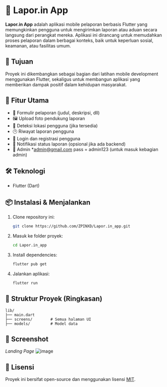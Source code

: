 # 📱 Lapor.in App

**Lapor.in App** adalah aplikasi mobile pelaporan berbasis Flutter yang memungkinkan pengguna untuk mengirimkan laporan atau aduan secara langsung dari perangkat mereka. Aplikasi ini dirancang untuk memudahkan proses pelaporan dalam berbagai konteks, baik untuk keperluan sosial, keamanan, atau fasilitas umum.

## 🎯 Tujuan

Proyek ini dikembangkan sebagai bagian dari latihan mobile development menggunakan Flutter, sekaligus untuk membangun aplikasi yang memberikan dampak positif dalam kehidupan masyarakat.

## 🚀 Fitur Utama

- 📄 Formulir pelaporan (judul, deskripsi, dll)
- 🖼️ Upload foto pendukung laporan
- 📍 Deteksi lokasi pengguna (jika tersedia)
- 🕑 Riwayat laporan pengguna
- 🔐 Login dan registrasi pengguna
- 🔔 Notifikasi status laporan (opsional jika ada backend)
- 🤵 Admin *admin@gmail.com pass = admin123 (untuk masuk kebagian admin)

## 🛠️ Teknologi

- Flutter (Dart)

## 📦 Instalasi & Menjalankan

1. Clone repository ini:
   ```bash
   git clone https://github.com/ZPINXD/Lapor.in_app.git
   ```
2. Masuk ke folder proyek:
   ```bash
   cd Lapor.in_app
   ```
3. Install dependencies:
   ```bash
   flutter pub get
   ```
4. Jalankan aplikasi:
   ```bash
   flutter run
   ```

## 📁 Struktur Proyek (Ringkasan)

```
lib/
├── main.dart
├── screens/        # Semua halaman UI
├── models/         # Model data
```

## 📸 Screenshot
*Landing Page*
![image](https://github.com/user-attachments/assets/69356753-f6d1-42d7-98af-93588ee067ee)


## 📄 Lisensi

Proyek ini bersifat open-source dan menggunakan lisensi [MIT](LICENSE).
